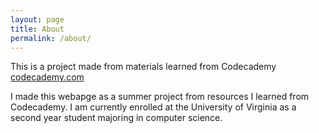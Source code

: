 ```yaml
---
layout: page
title: About
permalink: /about/
---
```


This is a project made from materials learned from Codecademy [codecademy.com](https://www.codecademy.com/)

I made this webapge as a summer project from resources I learned from Codecademy. I am currently enrolled at the University of Virginia as a second year student majoring in computer science. 
